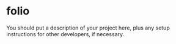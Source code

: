 # folio

You should put a description of your project here, plus any setup instructions for other developers, if necessary.